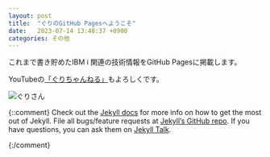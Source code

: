 ```yaml
---
layout: post
title:  "ぐりのGitHub Pagesへようこそ"
date:   2023-07-14 13:48:37 +0900
categories: その他
---
```

これまで書き貯めたIBM i 関連の技術情報をGitHub Pagesに掲載します。

YouTubeの[「ぐりちゃんねる」](https://www.youtube.com/@guricat)もよろしくです。

![ぐりさん](/GuriPages/image/2017-09-29_Guri.jpg)


{::comment}
Check out the [Jekyll docs][jekyll-docs] for more info on how to get the most out of Jekyll. File all bugs/feature requests at [Jekyll’s GitHub repo][jekyll-gh]. If you have questions, you can ask them on [Jekyll Talk][jekyll-talk].

[jekyll-docs]: https://jekyllrb.com/docs/home
[jekyll-gh]:   https://github.com/jekyll/jekyll
[jekyll-talk]: https://talk.jekyllrb.com/
{:/comment}
